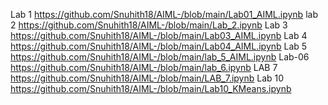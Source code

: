 Lab 1 https://github.com/Snuhith18/AIML-/blob/main/Lab01_AIML.ipynb
lab 2 https://github.com/Snuhith18/AIML-/blob/main/Lab_2.ipynb
Lab 3 https://github.com/Snuhith18/AIML-/blob/main/Lab03_AIML.ipynb
Lab 4 https://github.com/Snuhith18/AIML-/blob/main/Lab04_AIML.ipynb
Lab 5 https://github.com/Snuhith18/AIML-/blob/main/lab_5_AIML.ipynb
Lab-06 https://github.com/Snuhith18/AIML-/blob/main/lab_6.ipynb
LAB 7 https://github.com/Snuhith18/AIML-/blob/main/LAB_7.ipynb
Lab 10 https://github.com/Snuhith18/AIML-/blob/main/Lab10_KMeans.ipynb

